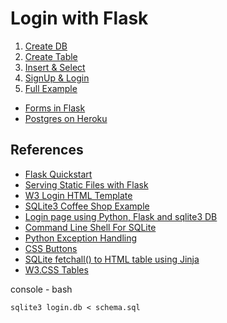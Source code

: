 # Login with Flask

1. [Create DB](https://github.com/eniompw/FlaskLogin/blob/master/create_db.py)
2. [Create Table](https://github.com/eniompw/FlaskLogin/blob/master/create_tbl.py)
3. [Insert & Select](https://github.com/eniompw/FlaskLogin/blob/master/first_db.py)
4. [SignUp & Login](https://github.com/eniompw/FlaskLogin/blob/master/signup%26login.py)
5. [Full Example](https://github.com/eniompw/FlaskLogin/blob/master/main.py)

* [Forms in Flask](https://github.com/eniompw/FormsInFlask)
* [Postgres on Heroku](https://github.com/eniompw/FlaskPostgres)

## References
* [Flask Quickstart](https://flask.palletsprojects.com/en/1.1.x/quickstart/)
* [Serving Static Files with Flask](https://stackabuse.com/serving-static-files-with-flask/)   
* [W3 Login HTML Template](https://www.w3schools.com/howto/tryit.asp?filename=tryhow_css_login_form)   
* [SQLite3 Coffee Shop Example](https://github.com/smileboywtu/SQLite3)
* [Login page using Python, Flask and sqlite3 DB](https://gist.github.com/PolBaladas/07bfcdefb5c1c57cdeb5#how-to-guide) 
* [Command Line Shell For SQLite](https://www.sqlite.org/cli.html#querying_the_database_schema)
* [Python Exception Handling](https://www.programiz.com/python-programming/exception-handling)
* [CSS Buttons](https://www.w3schools.com/csS/css3_buttons.asp)
* [SQLite fetchall() to HTML table using Jinja](https://stackoverflow.com/questions/64867711/iterating-through-a-list-to-create-a-table-in-jinja-python-flask-sqlite)
* [W3.CSS Tables](https://www.w3schools.com/w3css/w3css_tables.asp)


console - bash  

    sqlite3 login.db < schema.sql

